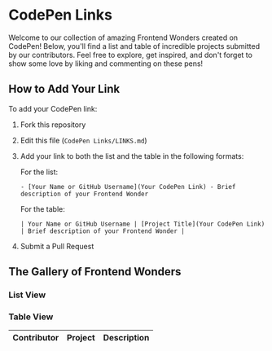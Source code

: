 # CodePen Links

Welcome to our collection of amazing Frontend Wonders created on CodePen! Below, you'll find a list and table of incredible projects submitted by our contributors. Feel free to explore, get inspired, and don't forget to show some love by liking and commenting on these pens!

## How to Add Your Link

To add your CodePen link:

1. Fork this repository
2. Edit this file (`CodePen Links/LINKS.md`)
3. Add your link to both the list and the table in the following formats:

   For the list:

   ```
   - [Your Name or GitHub Username](Your CodePen Link) - Brief description of your Frontend Wonder
   ```

   For the table:

   ```
   | Your Name or GitHub Username | [Project Title](Your CodePen Link) | Brief description of your Frontend Wonder |
   ```

4. Submit a Pull Request

## The Gallery of Frontend Wonders

### List View

<!-- Add your CodePen links below this line -->

### Table View

| Contributor | Project | Description |
| ----------- | ------- | ----------- |

<!-- Add your CodePen links to the table below this line -->
